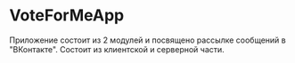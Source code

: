 # VoteForMeApp
Приложение состоит из 2 модулей и посвящено рассылке сообщений в "ВКонтакте". Состоит из клиентской и серверной части. 
